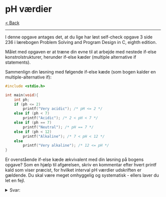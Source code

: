 # pH værdier

[< Back](../README.md)

---

I denne opgave antages det, at du lige har løst self-check opgave 3 side 236 i lærebogen Problem Solving and Program Design in C, eighth edition.

Målet med opgaven er at træne din evne til at arbejde med nestede if-else konstrolstrukturer, herunder if-else kæder (multiple alternative if statements).

Sammenlign din løsning med følgende if-else kæde (som bogen kalder en multiple-alternative if):

```c
#include <stdio.h>

int main(void){
    int ph;
    if (ph <= 2)
        printf("Very acidic"); /* pH <= 2 */
    else if (ph < 7) 
        printf("Acidic"); /* 2 < pH < 7 */
    else if (ph == 7)
        printf("Neutral"); /* pH == 7 */
    else if (ph < 12)
        printf("Alkaline"); /* 7 < pH < 12 */
    else 
        printf("Very alkaline"); /* 12 <= pH */
}
```

Er ovenstående if-else kæde ækvivalent med din løsning på bogens opgave? Som en hjælp til afgørelsen, skriv en kommentar efter hvert printf kald som viser præcist, for hvilket interval pH værdier udskriften er gældende. Du skal være meget omhyggelig og systematisk - ellers laver du let en fejl.

<details>
  <summary>Svar:</summary>

  > Ja, den er ækvivalent fordi den starter fra den ene ende af.
  Den tidligere løsning starter fra midten af, hvilket deler den nestede if statement blev delt i 2, mens denne har det hele i en.

</details>
